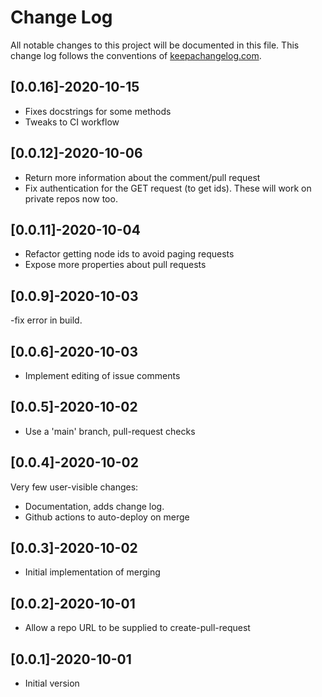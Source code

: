 # Change Log
All notable changes to this project will be documented in this file. This change log follows the conventions of [keepachangelog.com](http://keepachangelog.com/).

## [0.0.16]-2020-10-15
- Fixes docstrings for some methods
- Tweaks to CI workflow

## [0.0.12]-2020-10-06
- Return more information about the comment/pull request
- Fix authentication for the GET request (to get ids).
  These will work on private repos now too.

## [0.0.11]-2020-10-04
- Refactor getting node ids to avoid paging requests
- Expose more properties about pull requests

## [0.0.9]-2020-10-03
-fix error in build.

## [0.0.6]-2020-10-03
- Implement editing of issue comments

## [0.0.5]-2020-10-02
- Use a 'main' branch, pull-request checks

## [0.0.4]-2020-10-02
Very few user-visible changes:
- Documentation, adds change log.
- Github actions to auto-deploy on merge

## [0.0.3]-2020-10-02
- Initial implementation of merging

## [0.0.2]-2020-10-01
- Allow a repo URL to be supplied to create-pull-request

## [0.0.1]-2020-10-01
- Initial version
